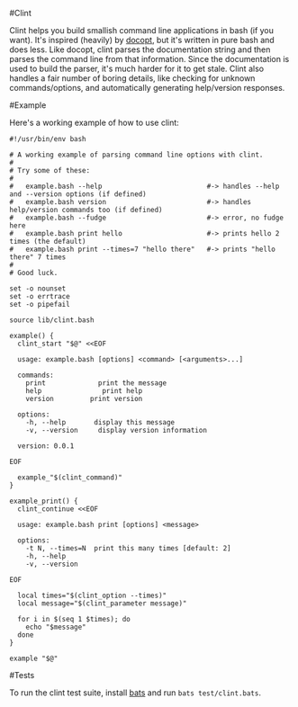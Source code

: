#Clint

Clint helps you build smallish command line applications in bash (if you want). It's inspired (heavily) by [docopt](http://docopt.org/), but it's written in pure bash and does less. Like docopt, clint parses the documentation string and then parses the command line from that information. Since the documentation is used to build the parser, it's much harder for it to get stale. Clint also handles a fair number of boring details, like checking for unknown commands/options, and automatically generating help/version responses.

#Example

Here's a working example of how to use clint:

	#!/usr/bin/env bash
	
	# A working example of parsing command line options with clint.
	#
	# Try some of these:
	#
	#   example.bash --help                          #-> handles --help and --version options (if defined)
	#   example.bash version                         #-> handles help/version commands too (if defined)
	#   example.bash --fudge                         #-> error, no fudge here
	#   example.bash print hello                     #-> prints hello 2 times (the default)
	#   example.bash print --times=7 "hello there"   #-> prints "hello there" 7 times
	#
	# Good luck.
	
	set -o nounset
	set -o errtrace
	set -o pipefail
	
	source lib/clint.bash
	
	example() {
	  clint_start "$@" <<EOF
	
	  usage: example.bash [options] <command> [<arguments>...]
	
	  commands:
		print			  print the message
		help			   print help
		version			print version
	
	  options:
		-h, --help		 display this message
		-v, --version	  display version information
	
	  version: 0.0.1
	
	EOF
	
	  example_"$(clint_command)"
	}
	
	example_print() {
	  clint_continue <<EOF
	
	  usage: example.bash print [options] <message>
	
	  options:
		-t N, --times=N  print this many times [default: 2]
		-h, --help
		-v, --version

	EOF
	
	  local times="$(clint_option --times)"
	  local message="$(clint_parameter message)"
	
	  for i in $(seq 1 $times); do
		echo "$message"
	  done
	}
	
	example "$@"
	
#Tests

To run the clint test suite, install [bats](https://github.com/sstephenson/bats) and run ```bats test/clint.bats```.
